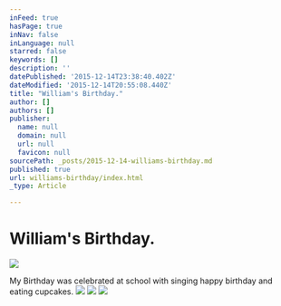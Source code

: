 ```yaml
---
inFeed: true
hasPage: true
inNav: false
inLanguage: null
starred: false
keywords: []
description: ''
datePublished: '2015-12-14T23:38:40.402Z'
dateModified: '2015-12-14T20:55:08.440Z'
title: "William's Birthday."
author: []
authors: []
publisher:
  name: null
  domain: null
  url: null
  favicon: null
sourcePath: _posts/2015-12-14-williams-birthday.md
published: true
url: williams-birthday/index.html
_type: Article

---
```

# William's Birthday.
![](https://the-grid-user-content.s3-us-west-2.amazonaws.com/be7fec9d-9a61-4479-952f-5976cbcbbcdc.jpg)

My Birthday was celebrated at school with singing happy birthday and eating cupcakes. ![](https://the-grid-user-content.s3-us-west-2.amazonaws.com/8c267056-bc33-40b9-8ee9-94e6ee42d429.jpg)
![](https://the-grid-user-content.s3-us-west-2.amazonaws.com/ed596e03-003b-49ef-9a8c-c069faae350d.jpg)
![](https://the-grid-user-content.s3-us-west-2.amazonaws.com/fab7414f-2128-462c-a4a0-76e05dd0bcd9.jpg)